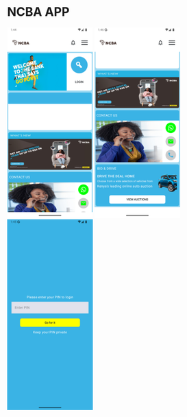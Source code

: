 NCBA APP
=======

<div>
    <img src="ncba/home.png" alt="" width="200px">
    <img src="ncba/home_1.png" alt="" width="200px">
    <img src="ncba/login.png" alt="" width="200px">
</div>